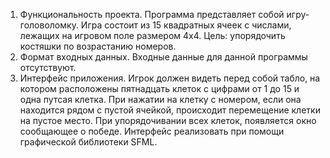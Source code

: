 1. Функциональность проекта. 
Программа представляет собой игру-головоломку. Игра состоит из 15 квадратных ячеек с числами, лежащих на игровом поле размером 4х4.
Цель: упорядочить костяшки по возрастанию номеров.
2. Формат входных данных.
Входные данные для данной программы отсутствуют.
3. Интерфейс приложения.
Игрок должен видеть перед собой табло, на котором расположены пятнадцать клеток с цифрами от 1 до 15 и одна путсая клетка. При нажатии на клетку с номером, если она находится рядом с пустой ячейкой, происходит перемещение клетки на пустое место. При упорядочивании всех клеток, появляется окно сообщающее о победе.
Интерфейс реализовать при помощи графической библиотеки SFML.